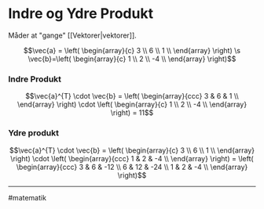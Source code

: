 # Indre og Ydre Produkt
Måder at "gange" [[Vektorer|vektorer]].

$$\vec{a} = \left(
\begin{array}{c}
 3 \\
 6 \\
 1 \\
\end{array}
\right) \s \vec{b}=\left(
\begin{array}{c}
 1 \\
 2 \\
 -4 \\
\end{array}
\right)$$

### Indre Produkt
$$\vec{a}^{T} \cdot \vec{b} = \left(
\begin{array}{ccc}
 3 & 6 & 1 \\
\end{array}
\right) \cdot  \left(
\begin{array}{c}
 1 \\
 2 \\
 -4 \\
\end{array}
\right) = 11$$

### Ydre produkt
$$\vec{a}^{T} \cdot \vec{b} = \left(
\begin{array}{c}
 3 \\
 6 \\
 1 \\
\end{array}
\right)
\cdot
\left(
\begin{array}{ccc}
 1 & 2 & -4 \\
\end{array}
\right) = \left(
\begin{array}{ccc}
 3 & 6 & -12 \\
 6 & 12 & -24 \\
 1 & 2 & -4 \\
\end{array}
\right)$$

---
#matematik 